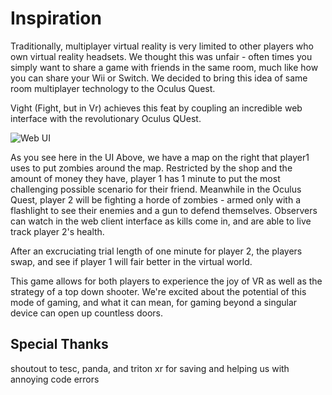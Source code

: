 # Inspiration

Traditionally, multiplayer virtual reality is very limited to other players who own virtual reality headsets. We thought this was unfair - often times you simply want to share a game with friends in the same room, much like how you can share your Wii or Switch. We decided to bring this idea of same room multiplayer technology to the Oculus Quest.

Vight (Fight, but in Vr) achieves this feat by coupling an incredible web interface with the revolutionary Oculus QUest.

![Web UI](https://challengepost-s3-challengepost.netdna-ssl.com/photos/production/software_photos/000/874/520/datas/gallery.jpg)

As you see here in the UI Above, we have a map on the right that player1 uses to put zombies around the map. Restricted by the shop and the amount of money they have, player 1 has 1 minute to put the most challenging possible scenario for their friend. Meanwhile in the Oculus Quest, player 2 will be fighting a horde of zombies - armed only with a flashlight to see their enemies and a gun to defend themselves. Observers can watch in the web client interface as kills come in, and are able to live track player 2's health.

After an excruciating trial length of one minute for player 2, the players swap, and see if player 1 will fair better in the virtual world.

This game allows for both players to experience the joy of VR as well as the strategy of a top down shooter. We're excited about the potential of this mode of gaming, and what it can mean, for gaming beyond a singular device can open up countless doors.

## Special Thanks
shoutout to tesc, panda, and triton xr for saving and helping us with annoying code errors
